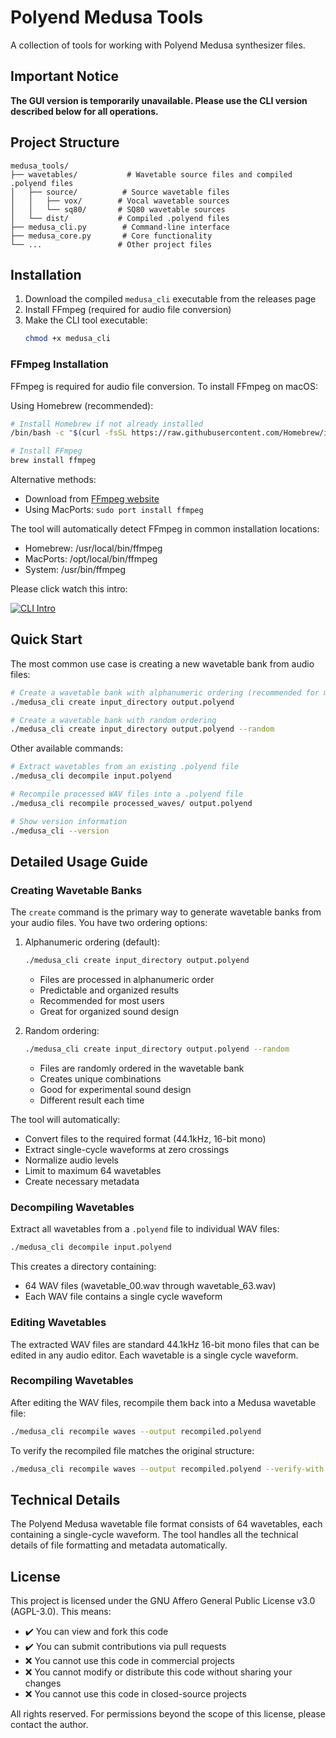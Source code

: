 # Polyend Medusa Tools

A collection of tools for working with Polyend Medusa synthesizer files.

## Important Notice

**The GUI version is temporarily unavailable. Please use the CLI version described below for all operations.**

## Project Structure

```
medusa_tools/
├── wavetables/           # Wavetable source files and compiled .polyend files
│   ├── source/          # Source wavetable files
│   │   ├── vox/        # Vocal wavetable sources
│   │   └── sq80/       # SQ80 wavetable sources
│   └── dist/           # Compiled .polyend files
├── medusa_cli.py        # Command-line interface
├── medusa_core.py       # Core functionality
└── ...                 # Other project files
```

## Installation

1. Download the compiled `medusa_cli` executable from the releases page
2. Install FFmpeg (required for audio file conversion)
3. Make the CLI tool executable:
   ```bash
   chmod +x medusa_cli
   ```

### FFmpeg Installation

FFmpeg is required for audio file conversion. To install FFmpeg on macOS:

Using Homebrew (recommended):
```bash
# Install Homebrew if not already installed
/bin/bash -c "$(curl -fsSL https://raw.githubusercontent.com/Homebrew/install/HEAD/install.sh)"

# Install FFmpeg
brew install ffmpeg
```

Alternative methods:
- Download from [FFmpeg website](https://ffmpeg.org/download.html)
- Using MacPorts: `sudo port install ffmpeg`

The tool will automatically detect FFmpeg in common installation locations:
- Homebrew: /usr/local/bin/ffmpeg
- MacPorts: /opt/local/bin/ffmpeg
- System: /usr/bin/ffmpeg

Please click watch this intro:

[![CLI Intro](https://cdn.loom.com/sessions/thumbnails/3f718f692a5c465cb3c0d09050ec9560-162fb22de36196ca.jpg)](https://www.loom.com/share/3f718f692a5c465cb3c0d09050ec9560)

## Quick Start

The most common use case is creating a new wavetable bank from audio files:

```bash
# Create a wavetable bank with alphanumeric ordering (recommended for most users)
./medusa_cli create input_directory output.polyend

# Create a wavetable bank with random ordering
./medusa_cli create input_directory output.polyend --random
```

Other available commands:
```bash
# Extract wavetables from an existing .polyend file
./medusa_cli decompile input.polyend

# Recompile processed WAV files into a .polyend file
./medusa_cli recompile processed_waves/ output.polyend

# Show version information
./medusa_cli --version
```

## Detailed Usage Guide

### Creating Wavetable Banks

The `create` command is the primary way to generate wavetable banks from your audio files. You have two ordering options:

1. Alphanumeric ordering (default):
   ```bash
   ./medusa_cli create input_directory output.polyend
   ```
   - Files are processed in alphanumeric order
   - Predictable and organized results
   - Recommended for most users
   - Great for organized sound design

2. Random ordering:
   ```bash
   ./medusa_cli create input_directory output.polyend --random
   ```
   - Files are randomly ordered in the wavetable bank
   - Creates unique combinations
   - Good for experimental sound design
   - Different result each time

The tool will automatically:
- Convert files to the required format (44.1kHz, 16-bit mono)
- Extract single-cycle waveforms at zero crossings
- Normalize audio levels
- Limit to maximum 64 wavetables
- Create necessary metadata

### Decompiling Wavetables

Extract all wavetables from a `.polyend` file to individual WAV files:

```bash
./medusa_cli decompile input.polyend
```

This creates a directory containing:
- 64 WAV files (wavetable_00.wav through wavetable_63.wav)
- Each WAV file contains a single cycle waveform

### Editing Wavetables

The extracted WAV files are standard 44.1kHz 16-bit mono files that can be edited in any audio editor. Each wavetable is a single cycle waveform.

### Recompiling Wavetables

After editing the WAV files, recompile them back into a Medusa wavetable file:

```bash
./medusa_cli recompile waves --output recompiled.polyend
```

To verify the recompiled file matches the original structure:

```bash
./medusa_cli recompile waves --output recompiled.polyend --verify-with original.polyend
```

## Technical Details

The Polyend Medusa wavetable file format consists of 64 wavetables, each containing a single-cycle waveform. The tool handles all the technical details of file formatting and metadata automatically.

## License

This project is licensed under the GNU Affero General Public License v3.0 (AGPL-3.0). This means:

- ✔️ You can view and fork this code
- ✔️ You can submit contributions via pull requests
- ❌ You cannot use this code in commercial projects
- ❌ You cannot modify or distribute this code without sharing your changes
- ❌ You cannot use this code in closed-source projects

All rights reserved. For permissions beyond the scope of this license, please contact the author.

